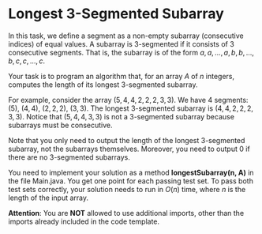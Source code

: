 # Longest $3$-Segmented Subarray

In this task, we define a segment as a non-empty subarray (consecutive indices) of equal values. A subarray is $3$-segmented if it consists of $3$ consecutive segments. That is, the subarray is of the form $a, a, \dots, a, b, b, \dots, b, c, c, \dots, c$.

Your task is to program an algorithm that, for an array $A$ of $n$ integers, computes the length of its longest $3$-segmented subarray.

For example, consider the array $(5, 4, 4, 2, 2, 2, 3, 3)$. We have $4$ segments: $(5)$, $(4, 4)$, $(2, 2, 2)$, $(3, 3)$. The longest $3$-segmented subarray is $(4, 4, 2, 2, 2, 3, 3)$. Notice that $(5, 4, 4, 3, 3)$ is not a $3$-segmented subarray because subarrays must be consecutive.

Note that you only need to output the length of the longest $3$-segmented subarray, not the subarrays themselves. Moreover, you need to output 0 if there are no $3$-segmented subarrays.

You need to implement your solution as a method **longestSubarray(n, A)** in the file Main.java. You get one point for each passing test set. To pass both test sets correctly, your solution needs to run in $O(n)$ time, where $n$ is the length of the input array.

**Attention**: You are **NOT** allowed to use additional imports, other than the imports already included in the code template.